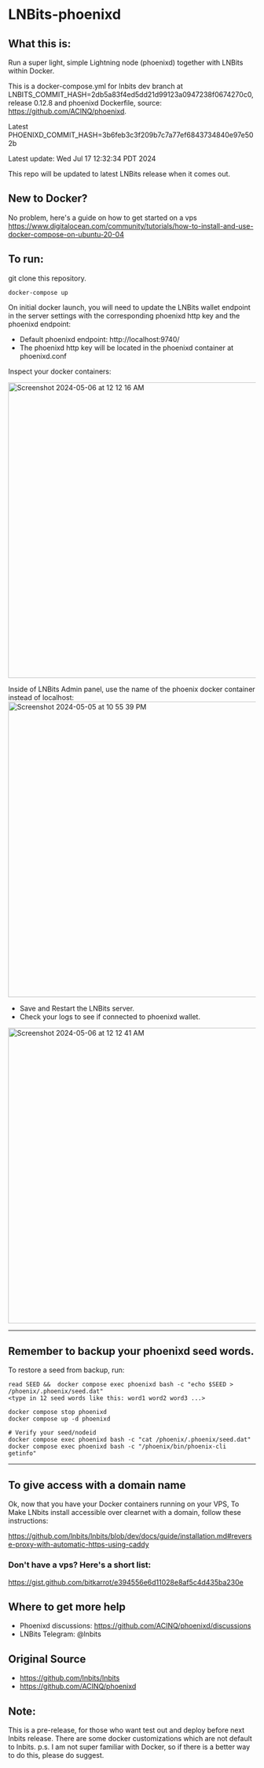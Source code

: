 # LNBits-phoenixd

## What this is:

Run a super light, simple Lightning node (phoenixd) together with LNBits within Docker.

This is a docker-compose.yml for lnbits dev branch at LNBITS_COMMIT_HASH=2db5a83f4ed5dd21d99123a0947238f0674270c0, release 0.12.8
and phoenixd Dockerfile, source: https://github.com/ACINQ/phoenixd.

Latest PHOENIXD_COMMIT_HASH=3b6feb3c3f209b7c7a77ef6843734840e97e502b

Latest update: Wed Jul 17 12:32:34 PDT 2024

This repo will be updated to latest LNBits release when it comes out. 

## New to Docker? 

No problem, here's a guide on how to get started on a vps
https://www.digitalocean.com/community/tutorials/how-to-install-and-use-docker-compose-on-ubuntu-20-04

## To run:

git clone this repository.

```
docker-compose up
```
On initial docker launch, you will need to update the LNBits wallet endpoint in the server
settings with the corresponding phoenixd http key and the phoenixd endpoint: 

- Default phoenixd endpoint: http://localhost:9740/ 
- The phoenixd http key will be located in the phoenixd container at phoenixd.conf

Inspect your docker containers:

<img width="600" alt="Screenshot 2024-05-06 at 12 12 16 AM" src="https://github.com/bitkarrot/lnbits-phoenixd/assets/73979971/11126b8a-908a-4a64-b08a-74fb19ad2c8b">


Inside of LNBits Admin panel, use the name of the phoenix docker container instead of localhost:
<img width="600" alt="Screenshot 2024-05-05 at 10 55 39 PM" src="https://github.com/bitkarrot/lnbits-phoenixd/assets/73979971/f8a9f888-54d5-47b6-b39c-b1e78b388347">

- Save and Restart the LNBits server.
- Check your logs to see if connected to phoenixd wallet.
  
<img width="600" alt="Screenshot 2024-05-06 at 12 12 41 AM" src="https://github.com/bitkarrot/lnbits-phoenixd/assets/73979971/e61ed7ef-c2ef-4704-897c-5d6f4b719409">

  
---

## Remember to backup your phoenixd seed words.


To restore a seed from backup, run:

``` 
read SEED &&  docker compose exec phoenixd bash -c "echo $SEED > /phoenix/.phoenix/seed.dat"
<type in 12 seed words like this: word1 word2 word3 ...>

docker compose stop phoenixd
docker compose up -d phoenixd

# Verify your seed/nodeid
docker compose exec phoenixd bash -c "cat /phoenix/.phoenix/seed.dat"
docker compose exec phoenixd bash -c "/phoenix/bin/phoenix-cli getinfo"

```


--- 
## To give access with a domain name

Ok, now that you have your Docker containers running on your VPS,
To Make LNbits install accessible over clearnet with a domain, follow these instructions: 

https://github.com/lnbits/lnbits/blob/dev/docs/guide/installation.md#reverse-proxy-with-automatic-https-using-caddy

### Don't have a vps? Here's a short list:
https://gist.github.com/bitkarrot/e394556e6d11028e8af5c4d435ba230e


## Where to get more help

- Phoenixd discussions: https://github.com/ACINQ/phoenixd/discussions
- LNBits Telegram: @lnbits

## Original Source

- https://github.com/lnbits/lnbits
- https://github.com/ACINQ/phoenixd

## Note:

This is a pre-release, for those who want test out and deploy before next lnbits release. 
There are some docker customizations which are not default to lnbits. 
p.s. I am not super familiar with Docker, so if there is a better way to do this, please do suggest.
